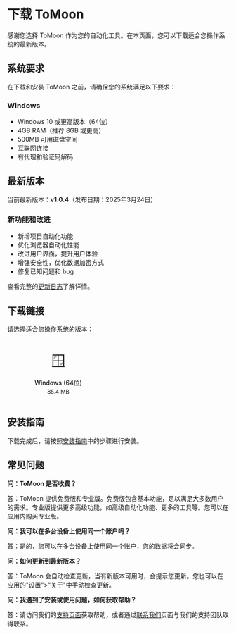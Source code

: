 # 下载 ToMoon

感谢您选择 ToMoon 作为您的自动化工具。在本页面，您可以下载适合您操作系统的最新版本。

## 系统要求

在下载和安装 ToMoon 之前，请确保您的系统满足以下要求：

### Windows
- Windows 10 或更高版本（64位）
- 4GB RAM（推荐 8GB 或更高）
- 500MB 可用磁盘空间
- 互联网连接
- 有代理和验证码解码

<!-- ### macOS
- macOS 10.13 (High Sierra) 或更高版本
- 4GB RAM（推荐 8GB 或更高）
- 500MB 可用磁盘空间
- 互联网连接

### Linux
- Ubuntu 18.04 LTS 或更高版本，或其他主流 Linux 发行版
- 4GB RAM（推荐 8GB 或更高）
- 500MB 可用磁盘空间
- 互联网连接 -->

## 最新版本

当前最新版本：**v1.0.4**（发布日期：2025年3月24日）

### 新功能和改进
- 新增项目自动化功能
- 优化浏览器自动化性能
- 改进用户界面，提升用户体验
- 增强安全性，优化数据加密方式
- 修复已知问题和 bug

查看完整的[更新日志](/changelog)了解详情。

## 下载链接

请选择适合您操作系统的版本：

<div class="download-buttons">
  <a href="https://pub-9704f54480054a10a5ff685cf4bf5f1f.r2.dev/ToMoon-win-1.0.4-x64.exe" class="download-button windows">
    <span class="icon">🪟</span>
    <span class="text">Windows (64位)</span>
    <span class="size">85.4 MB</span>
  </a>
  
  <!-- <a href="https://pub-9704f54480054a10a5ff685cf4bf5f1f.r2.dev/ToMoon-mac-1.1.6.dmg" class="download-button macos">
    <span class="icon">🍎</span>
    <span class="text">macOS (Intel)</span>
    <span class="size">79.2 MB</span>
  </a>
  
  <a href="https://pub-9704f54480054a10a5ff685cf4bf5f1f.r2.dev/ToMoon-mac-1.1.6-arm64.dmg" class="download-button macos">
    <span class="icon">🍎</span>
    <span class="text">macOS (Apple Silicon)</span>
    <span class="size">76.8 MB</span>
  </a>
  
  <a href="https://pub-9704f54480054a10a5ff685cf4bf5f1f.r2.dev/ToMoon-linux-1.1.6.AppImage" class="download-button linux">
    <span class="icon">🐧</span>
    <span class="text">Linux (AppImage)</span>
    <span class="size">82.1 MB</span>
  </a>
  
  <a href="https://pub-9704f54480054a10a5ff685cf4bf5f1f.r2.dev/tomoon_1.1.6_amd64.deb" class="download-button linux">
    <span class="icon">🐧</span>
    <span class="text">Linux (Debian/Ubuntu)</span>
    <span class="size">81.5 MB</span>
  </a> -->
</div>


## 安装指南

下载完成后，请按照[安装指南](/guide/getting-started)中的步骤进行安装。

## 常见问题

**问：ToMoon 是否收费？**

答：ToMoon 提供免费版和专业版。免费版包含基本功能，足以满足大多数用户的需求。专业版提供更多高级功能，如高级自动化功能、更多的工具等。您可以在应用内购买专业版。

**问：我可以在多台设备上使用同一个账户吗？**

答：是的，您可以在多台设备上使用同一个账户，您的数据将会同步。

**问：如何更新到最新版本？**

答：ToMoon 会自动检查更新，当有新版本可用时，会提示您更新。您也可以在应用的"设置">"关于"中手动检查更新。

**问：我遇到了安装或使用问题，如何获取帮助？**

答：请访问我们的[支持页面](/support)获取帮助，或者通过[联系我们](/contact)页面与我们的支持团队取得联系。

<style>
.download-buttons {
  display: flex;
  flex-wrap: wrap;
  gap: 16px;
  margin: 24px 0;
}

.download-button {
  display: flex;
  flex-direction: column;
  align-items: center;
  padding: 16px;
  border-radius: 8px;
  background-color: var(--vp-c-bg-soft);
  text-decoration: none;
  color: var(--vp-c-text-1);
  width: calc(33.33% - 16px);
  min-width: 200px;
  transition: all 0.3s ease;
}

.download-button:hover {
  background-color: var(--vp-c-brand-soft);
  transform: translateY(-2px);
}

.download-button .icon {
  font-size: 32px;
  margin-bottom: 8px;
}

.download-button .text {
  font-weight: 500;
  margin-bottom: 4px;
}

.download-button .size {
  font-size: 0.9em;
  color: var(--vp-c-text-2);
}

@media (max-width: 768px) {
  .download-button {
    width: 100%;
  }
}
</style> 